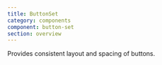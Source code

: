 ```yaml
---
title: ButtonSet
category: components
component: button-set
section: overview
---
```


Provides consistent layout and spacing of buttons.